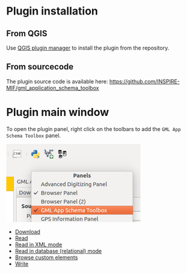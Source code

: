 # Plugin installation

## From QGIS

Use [QGIS plugin manager](http://docs.qgis.org/2.14/en/docs/training_manual/qgis_plugins/fetching_plugins.html) to install the plugin from the repository.


## From sourcecode

The plugin source code is available here: https://github.com/INSPIRE-MIF/gml_application_schema_toolbox


# Plugin main window

To open the plugin panel, right click on the toolbars to add the ```GML App Schema Toolbox``` panel.

![Enable toolbar](img/overview-toolbar.png)



* [Download](DOWNLOAD.md)
* [Read](READ.md)
 * [Read in XML mode](READ-XML-MODE.md)
 * [Read in database (relational) mode](READ-DB-MODE.md)
 * [Browse custom elements](READ-CUSTOM.md)
* [Write](WRITE-FROM-DB.md)

